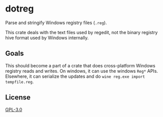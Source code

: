 # dotreg

Parse and stringify Windows registry files (`.reg`).

This crate deals with the text files used by regedit, not the binary registry hive format used by Windows internally.

## Goals

This should become a part of a crate that does cross-platform Windows registry reads and writes. On windows, it can use the windows `Reg*` APIs. Elsewhere, it can serialize the updates and do `wine reg.exe import tempfile.reg`.

## License

[GPL-3.0](./LICENSE.md)

